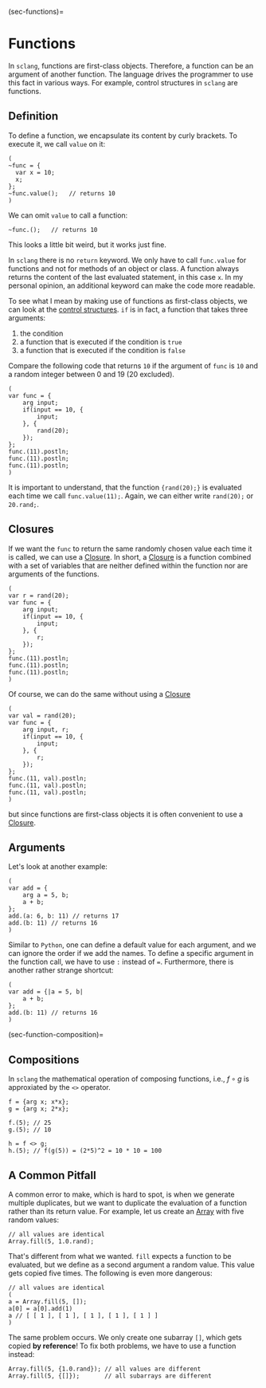 (sec-functions)=
# Functions

In ``sclang``, functions are first-class objects.
Therefore, a function can be an argument of another function.
The language drives the programmer to use this fact in various ways.
For example, control structures in ``sclang`` are functions.

## Definition

To define a function, we encapsulate its content by curly brackets.
To execute it, we call ``value`` on it:

```isc
(
~func = {
  var x = 10;
  x;
};
~func.value();   // returns 10
)
```

We can omit ``value`` to call a function:

```isc
~func.();   // returns 10
```

This looks a little bit weird, but it works just fine.

In ``sclang`` there is no ``return`` keyword.
We only have to call ``func.value`` for functions and not for methods of an object or class.
A function always returns the content of the last evaluated statement, in this case ``x``.
In my personal opinion, an additional keyword can make the code more readable.

To see what I mean by making use of functions as first-class objects, we can look at the [control structures](https://doc.sccode.org/Reference/Control-Structures.html).
``if`` is in fact, a function that takes three arguments:

1. the condition
2. a function that is executed if the condition is ``true``
3. a function that is executed if the condition is ``false``
   
Compare the following code that returns ``10`` if the argument of ``func`` is ``10`` and a random integer between 0 and 19 (20 excluded).

```isc
(
var func = {
    arg input;
    if(input == 10, {
        input;
    }, {
        rand(20);
    });
};
func.(11).postln;
func.(11).postln;
func.(11).postln;
)
```

It is important to understand, that the function ``{rand(20);}`` is evaluated each time we call ``func.value(11);``.
Again, we can either write ``rand(20);`` or ``20.rand;``.

## Closures

If we want the ``func`` to return the same randomly chosen value each time it is called, we can use a [Closure](https://en.wikipedia.org/wiki/Closure_(computer_programming)).
In short, a [Closure](https://en.wikipedia.org/wiki/Closure_(computer_programming)) is a function combined with a set of variables that are neither defined within the function nor are arguments of the functions.

```isc
(
var r = rand(20);
var func = {
    arg input;
    if(input == 10, {
        input;
    }, {
        r;
    });
};
func.(11).postln;
func.(11).postln;
func.(11).postln;
)
```

Of course, we can do the same without using a [Closure](https://en.wikipedia.org/wiki/Closure_(computer_programming))

```isc
(
var val = rand(20);
var func = {
    arg input, r;
    if(input == 10, {
        input;
    }, {
        r;
    });
};
func.(11, val).postln;
func.(11, val).postln;
func.(11, val).postln;
)
```

but since functions are first-class objects it is often convenient to use a [Closure](https://en.wikipedia.org/wiki/Closure_(computer_programming)).

## Arguments

Let's look at another example:

```isc
(
var add = {
    arg a = 5, b;
    a + b;
};
add.(a: 6, b: 11) // returns 17
add.(b: 11) // returns 16
)
```

Similar to ``Python``, one can define a default value for each argument, and we can ignore the order if we add the names.
To define a specific argument in the function call, we have to use ``:`` instead of ``=``.
Furthermore, there is another rather strange shortcut:

```isc
(
var add = {|a = 5, b|
    a + b;
};
add.(b: 11) // returns 16
)
```

(sec-function-composition)=
## Compositions

In ``sclang`` the mathematical operation of composing functions, i.e., $f \circ g$ is approxiated by the ``<>`` operator.

```isc
f = {arg x; x*x};
g = {arg x; 2*x};

f.(5); // 25
g.(5); // 10

h = f <> g;
h.(5); // f(g(5)) = (2*5)^2 = 10 * 10 = 100
```

## A Common Pitfall

A common error to make, which is hard to spot, is when we generate multiple duplicates, but we want to duplicate the evaluation of a function rather than its return value.
For example, let us create an [Array]() with five random values:

```isc
// all values are identical
Array.fill(5, 1.0.rand);
```

That's different from what we wanted.
``fill`` expects a function to be evaluated, but we define as a second argument a random value.
This value gets copied five times.
The following is even more dangerous:

```isc
// all values are identical
(
a = Array.fill(5, []);
a[0] = a[0].add(1)
a // [ [ 1 ], [ 1 ], [ 1 ], [ 1 ], [ 1 ] ]
)
```

The same problem occurs.
We only create one subarray ``[]``, which gets copied **by reference**!
To fix both problems, we have to use a function instead:

```isc
Array.fill(5, {1.0.rand}); // all values are different
Array.fill(5, {[]});       // all subarrays are different
```